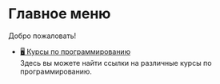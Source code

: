 # Главное меню

Добро пожаловать!

- [🖥️ Курсы по программированию](courses/README.md)  
  Здесь вы можете найти ссылки на различные курсы по программированию.
